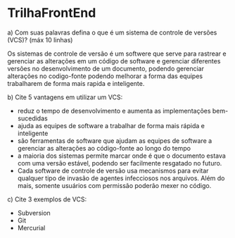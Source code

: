 
# TrilhaFrontEnd  

a) Com suas palavras defina o que é um sistema de controle de versões (VCS)? (máx 10 linhas)

Os sistemas de controle de versão é um softwere que serve para rastrear e gerenciar as alterações em um código de software e gerenciar diferentes versões no desenvolvimento de um documento, podendo gerenciar alterações no codigo-fonte podendo melhorar a forma das equipes trabalharem de forma mais rapida e inteligente.

b) Cite 5 vantagens em utilizar um VCS:

- reduz o tempo de desenvolvimento e aumenta as implementações bem-sucedidas
- ajuda as equipes de software a trabalhar de forma mais rápida e inteligente
- são ferramentas de software que ajudam as equipes de software a gerenciar as alterações ao código-fonte ao longo do tempo
-  a maioria dos sistemas permite marcar onde é que o documento estava com uma versão estável, podendo ser facilmente resgatado no futuro.
- Cada software de controle de versão usa mecanismos para evitar qualquer tipo de invasão de agentes infecciosos nos arquivos. Além do mais, somente usuários com permissão poderão mexer no código.

c) Cite 3 exemplos de VCS:

- Subversion
- Git
- Mercurial
